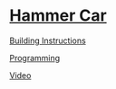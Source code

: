 # [Hammer Car](http://nxtprograms.com/hammer_car)

[Building Instructions](http://nxtprograms.com/hammer_car/steps.html)

[Programming](http://nxtprograms.com/hammer_car/steps.html#Program)

[Video](http://www.youtube.com/watch?v=oO1UFjtrBZw)

